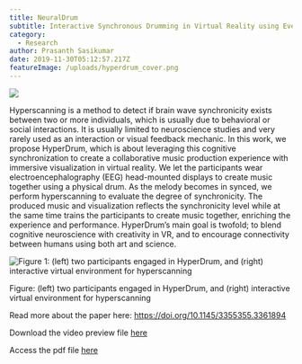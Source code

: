 ```yaml
---
title: NeuralDrum
subtitle: Interactive Synchronous Drumming in Virtual Reality using Everyday Objects
category:
  - Research
author: Prasanth Sasikumar
date: 2019-11-30T05:12:57.217Z
featureImage: /uploads/hyperdrum_cover.png
---
```

![](https://s2.gifyu.com/images/hyperdrum3.gif)

Hyperscanning is a method to detect if brain wave synchronicity exists between two or more individuals, which is usually due to behavioral or social interactions. It is usually limited to neuroscience studies and very rarely used as an interaction or visual feedback mechanic. In this work, we propose HyperDrum, which is about leveraging this cognitive synchronization to create a collaborative music production experience with immersive visualization in virtual reality. We let the participants wear electroencephalography (EEG) head-mounted displays to create music together using a physical drum. As the melody becomes in synced, we perform hyperscanning to evaluate the degree of synchronicity. The produced music and visualization reflects the synchronicity level while at the same time trains the participants to create music together, enriching the experience and performance. HyperDrum’s main goal is twofold; to blend cognitive neuroscience with creativity in VR, and to encourage connectivity between humans using both art and science.

![](/uploads/hyperdrum_cover.png "Figure 1: (left) two participants engaged in HyperDrum, and (right) interactive virtual environment for hyperscanning")

Figure: (left) two participants engaged in HyperDrum, and (right) interactive virtual environment for hyperscanning

Read more about the paper here: <https://doi.org/10.1145/3355355.3361894>

Download the video preview file [here](https://github.com/prasanthsasikumar/awake-template/blob/master/content/papers/hyperdrum.m4v?raw=true)

Access the pdf file [here](https://github.com/prasanthsasikumar/awake-template/blob/master/content/papers/Hyperdrum.pdf?raw=true)
